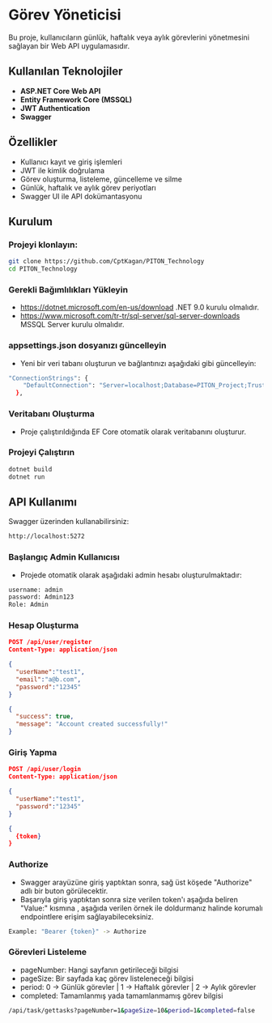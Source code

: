 # Görev Yöneticisi

Bu proje, kullanıcıların günlük, haftalık veya aylık görevlerini yönetmesini sağlayan bir Web API uygulamasıdır.

## Kullanılan Teknolojiler

- **ASP.NET Core Web API**
- **Entity Framework Core (MSSQL)**
- **JWT Authentication**
- **Swagger**

## Özellikler

- Kullanıcı kayıt ve giriş işlemleri
- JWT ile kimlik doğrulama
- Görev oluşturma, listeleme, güncelleme ve silme
- Günlük, haftalık ve aylık görev periyotları
- Swagger UI ile API dokümantasyonu

## Kurulum
### Projeyi klonlayın:
```bash
git clone https://github.com/CptKagan/PITON_Technology
cd PITON_Technology
```

### Gerekli Bağımlılıkları Yükleyin
- https://dotnet.microsoft.com/en-us/download .NET 9.0 kurulu olmalıdır.
- https://www.microsoft.com/tr-tr/sql-server/sql-server-downloads MSSQL Server kurulu olmalıdır.

### appsettings.json dosyanızı güncelleyin
- Yeni bir veri tabanı oluşturun ve bağlantınızı aşağıdaki gibi güncelleyin:
```bash
"ConnectionStrings": {
    "DefaultConnection": "Server=localhost;Database=PITON_Project;Trusted_Connection=True;Encrypt=False;"
  },
```

### Veritabanı Oluşturma
- Proje çalıştırıldığında EF Core otomatik olarak veritabanını oluşturur.

### Projeyi Çalıştırın
```bash
dotnet build
dotnet run
```

## API Kullanımı

Swagger üzerinden kullanabilirsiniz:
```bash
http://localhost:5272
```

### Başlangıç Admin Kullanıcısı
- Projede otomatik olarak aşağıdaki admin hesabı oluşturulmaktadır: 
```bash
username: admin
password: Admin123
Role: Admin
```

### Hesap Oluşturma
```json
POST /api/user/register
Content‑Type: application/json

{
  "userName":"test1",
  "email":"a@b.com",
  "password":"12345"
}

{
  "success": true,
  "message": "Account created successfully!"
}
```

### Giriş Yapma
```json
POST /api/user/login
Content‑Type: application/json

{
  "userName":"test1",
  "password":"12345"
}

{
  {token}
}
```

### Authorize
- Swagger arayüzüne giriş yaptıktan sonra, sağ üst köşede "Authorize" adlı bir buton görülecektir.
- Başarıyla giriş yaptıktan sonra size verilen token'ı aşağıda beliren "Value:" kısmına , aşağıda verilen örnek ile doldurmanız halinde korumalı endpointlere erişim sağlayabileceksiniz.
```bash
Example: "Bearer {token}" -> Authorize
```

### Görevleri Listeleme
- pageNumber: Hangi sayfanın getirileceği bilgisi
- pageSize: Bir sayfada kaç görev listeleneceği bilgisi
- period: 0 -> Günlük görevler | 1 -> Haftalık görevler | 2 -> Aylık görevler
- completed: Tamamlanmış yada tamamlanmamış görev bilgisi
```bash
/api/task/gettasks?pageNumber=1&pageSize=10&period=1&completed=false
```